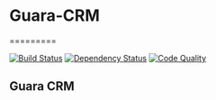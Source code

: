 # Guara-CRM
=========

[![Build Status](https://secure.travis-ci.org/woese/guara-crm.png)](http://travis-ci.org/woese/guara-crm)
[![Dependency Status](https://gemnasium.com/woese/guara-crm.png)](https://gemnasium.com/woese/guara-crm)
[![Code Quality](https://codeclimate.com/badge.png)](https://codeclimate.com/github/woese/guara-crm)

## Guara CRM